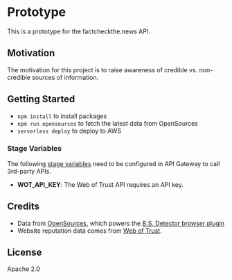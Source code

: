 # Prototype

This is a prototype for the factcheckthe.news API.

## Motivation

The motivation for this project is to raise awareness of credible vs. non-credible sources of information.

## Getting Started

- `npm install` to install packages
- `npm run opensources` to fetch the latest data from OpenSources
- `serverless deploy` to deploy to AWS

### Stage Variables

The following [stage variables](http://docs.aws.amazon.com/apigateway/latest/developerguide/how-to-set-stage-variables-aws-console.html) 
need to be configured in API Gateway to call 3rd-party APIs.

- **WOT_API_KEY**: The Web of Trust API requires an API key.

## Credits

- Data from [OpenSources](http://www.opensources.co/), which powers the [B.S. Detector browser plugin](http://bsdetector.tech/)
- Website reputation data comes from [Web of Trust](https://www.mywot.com/).

## License

Apache 2.0
